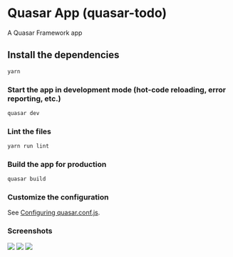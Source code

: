 # Quasar App (quasar-todo)

A Quasar Framework app

## Install the dependencies
```bash
yarn
```

### Start the app in development mode (hot-code reloading, error reporting, etc.)
```bash
quasar dev
```

### Lint the files
```bash
yarn run lint
```

### Build the app for production
```bash
quasar build
```

### Customize the configuration
See [Configuring quasar.conf.js](https://quasar.dev/quasar-cli/quasar-conf-js).

### Screenshots
![](http://qiniu.rocbj.com/Jietu20200826-175334.jpg)
![](http://qiniu.rocbj.com/Jietu20200826-175353.jpg)
![](http://qiniu.rocbj.com/Jietu20200826-175437.jpg)
